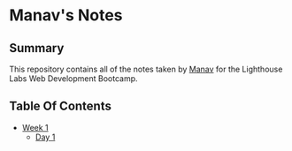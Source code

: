 # Manav's Notes
## Summary

This repository contains all of the notes taken by [Manav](https://github.com/manavpanchotiya) for the Lighthouse Labs Web Development Bootcamp.

## Table Of Contents
- [Week 1](/Week_1)
  - [Day 1](/Week_1/Day_1)
